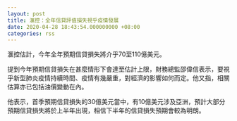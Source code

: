 ```yaml
---
layout: post
title: 滙控：全年信貸評值損失視乎疫情發展
date: 2020-04-28 18:43:54.000000000 +08:00
categories: rss
---
```


滙控估計，今年全年預期信貸損失將介乎70至110億美元。

提到今年預期信貸損失在甚麼情形下會達至估計上限，財務總監邵偉信表示，要視乎新型肺炎疫情持續時間、疫情有幾嚴重，對經濟的影響如何而定。他又指，相關估算亦已包括油價變動在內。

他表示，首季預期信貸損失的30億美元當中，有10億美元涉及亞洲，預計大部分預期信貸損失將於上半年出現，相信下半年的信貸損失預期會較為明朗。
